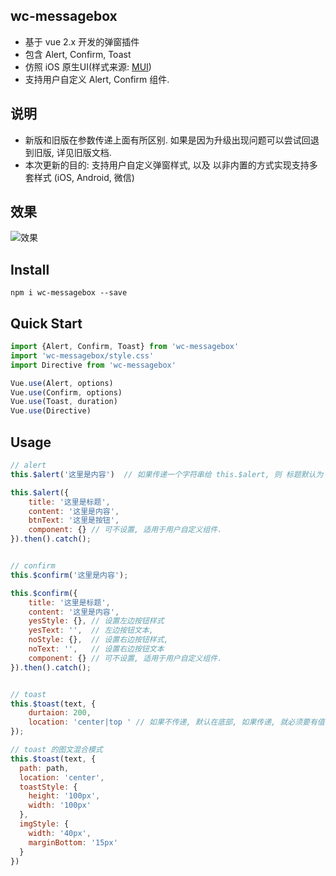 ## wc-messagebox
* 基于 vue 2.x 开发的弹窗插件
* 包含 Alert, Confirm, Toast
* 仿照 iOS 原生UI(样式来源: [MUI](http://dev.dcloud.net.cn/mui/))
* 支持用户自定义 Alert, Confirm 组件.


## 说明
* 新版和旧版在参数传递上面有所区别. 如果是因为升级出现问题可以尝试回退到旧版, 详见旧版文档. 
* 本次更新的目的: 支持用户自定义弹窗样式, 以及 以非内置的方式实现支持多套样式 (iOS, Android, 微信)


## 效果
![效果](https://ooo.0o0.ooo/2017/07/08/595fc5a93517b.gif)


## Install
```shell
npm i wc-messagebox --save
```

## Quick Start
```javascript
import {Alert, Confirm, Toast} from 'wc-messagebox'
import 'wc-messagebox/style.css'
import Directive from 'wc-messagebox'

Vue.use(Alert, options)
Vue.use(Confirm, options)
Vue.use(Toast, duration)
Vue.use(Directive)

```


## Usage
```javascript
// alert
this.$alert('这里是内容')  // 如果传递一个字符串给 this.$alert, 则 标题默认为 '提示', 按钮默认为 '确定'

this.$alert({
	title: '这里是标题',
	content: '这里是内容',
	btnText: '这里是按钮',
	component: {} // 可不设置, 适用于用户自定义组件. 
}).then().catch();


// confirm
this.$confirm('这里是内容');

this.$confirm({
	title: '这里是标题',
	content: '这里是内容',
	yesStyle: {}, // 设置左边按钮样式
	yesText: '',  // 左边按钮文本,
	noStyle: {},  // 设置右边按钮样式,
	noText: '',   // 设置右边按钮文本
	component: {} // 可不设置, 适用于用户自定义组件. 
}).then().catch();


// toast
this.$toast(text, {
    durtaion: 200,
    location: 'center|top ' // 如果不传递, 默认在底部, 如果传递, 就必须要有值
});

// toast 的图文混合模式
this.$toast(text, {
  path: path,
  location: 'center',
  toastStyle: {
    height: '100px',
    width: '100px'
  },
  imgStyle: {
    width: '40px',
    marginBottom: '15px'
  }
})
```

